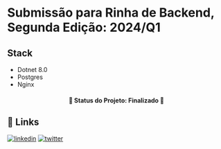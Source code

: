 # Submissão para Rinha de Backend, Segunda Edição: 2024/Q1

## Stack

 - Dotnet 8.0
 - Postgres
 - Nginx

<h4 align="center"> 
 🚧  Status do Projeto: Finalizado  🚧
</h4>

## 🔗 Links
[![linkedin](https://img.shields.io/badge/linkedin-0A66C2?style=for-the-badge&logo=linkedin&logoColor=white)](https://www.linkedin.com/in/vitor-marciano/)
[![twitter](https://img.shields.io/badge/twitter-1DA1F2?style=for-the-badge&logo=twitter&logoColor=white)](https://twitter.com/marciano_vitor)
